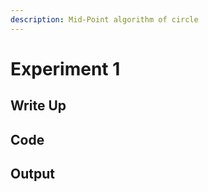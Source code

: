 ```yaml
---
description: Mid-Point algorithm of circle
---
```


# Experiment 1

## Write Up

## Code

## Output


